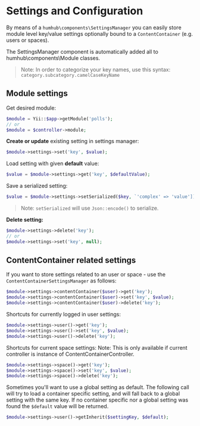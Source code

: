 Settings and Configuration
================

By means of a `humhub\components\SettingsManager` you can easily store module level key/value settings optionally bound 
to a `ContentContainer` (e.g. users or spaces).

The SettingsManager component is automatically added all to humhub\components\Module classes.

> Note: In order to categorize your key names, use this syntax: `category.subcategory.camelCaseKeyName`

## Module settings

Get desired module:

```php
$module = Yii::$app->getModule('polls');
// or
$module = $controller->module;
```

**Create or update** existing setting in settings manager:

```php
$module->settings->set('key', $value);
```

Load setting with given **default** value:

```php
$value = $module->settings->get('key', $defaultValue);
```

Save a serialized setting:

```php
$value = $module->settings->setSerialized($key, `'complex' => 'value']])
```

> Note: `setSerialized` will use `Json::encode()` to serialize.

**Delete setting:**

```php
$module->settings->delete('key');
// or
$module->settings->set('key', null);
```

## ContentContainer related settings

If you want to store settings related to an user or space - use the `ContentContainerSettingsManager` as follows:

```php
$module->settings->contentContainer($user)->get('key');
$module->settings->contentContainer($user)->set('key', $value);
$module->settings->contentContainer($user)->delete('key');
```

Shortcuts for currently logged in user settings:

```php
$module->settings->user()->get('key');
$module->settings->user()->set('key', $value);
$module->settings->user()->delete('key');
```

Shortcuts for current space settings:
Note: This is only available if current controller is instance of ContentContainerController.

```php
$module->settings->space()->get('key');
$module->settings->space()->set('key', $value);
$module->settings->space()->delete('key');
```

Sometimes you'll want to use a global setting as default. The following call will try to load a container specific setting,
and will fall back to a global setting with the same key. If no container specific nor a global setting was found the `$default`
value will be returned.

```php
$module->settings->user()->getInherit($settingKey, $default);
```


